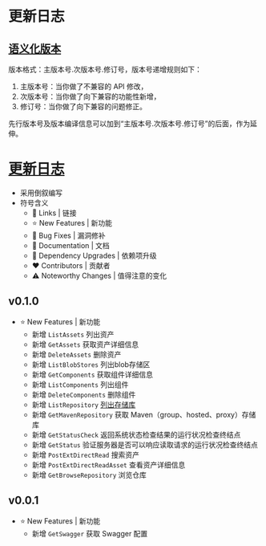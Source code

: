 # 更新日志

## [语义化版本](https://semver.org/lang/zh-CN/)

版本格式：主版本号.次版本号.修订号，版本号递增规则如下：

1. 主版本号：当你做了不兼容的 API 修改，
2. 次版本号：当你做了向下兼容的功能性新增，
3. 修订号：当你做了向下兼容的问题修正。

先行版本号及版本编译信息可以加到“主版本号.次版本号.修订号”的后面，作为延伸。

# [更新日志](#更新日志)

- 采用倒叙编写
- 符号含义
    - 📗 Links | 链接
    - ⭐ New Features | 新功能
    - 🐞 Bug Fixes | 漏洞修补
    - 📔 Documentation | 文档
    - 🔨 Dependency Upgrades | 依赖项升级
    - ❤ Contributors | 贡献者
    - ⚠️ Noteworthy Changes | 值得注意的变化

## v0.1.0

- ⭐ New Features | 新功能
    - 新增 `ListAssets` 列出资产
    - 新增 `GetAssets` 获取资产详细信息
    - 新增 `DeleteAssets` 删除资产
    - 新增 `ListBlobStores` 列出blob存储区
    - 新增 `GetComponents` 获取组件详细信息
    - 新增 `ListComponents` 列出组件
    - 新增 `DeleteComponents` 删除组件
    - 新增 `ListRepository`
      [列出存储库](https://help.sonatype.com/repomanager3/integrations/rest-and-integration-api/repositories-api)
    - 新增 `GetMavenRepository` 获取 Maven（group、hosted、proxy）存储库
    - 新增 `GetStatusCheck` 返回系统状态检查结果的运行状况检查终结点
    - 新增 `GetStatus` 验证服务器是否可以响应读取请求的运行状况检查终结点
    - 新增 `PostExtDirectRead` 搜索资产
    - 新增 `PostExtDirectReadAsset` 查看资产详细信息
    - 新增 `GetBrowseRepository` 浏览仓库

## v0.0.1

- ⭐ New Features | 新功能
    - 新增 `GetSwagger` 获取 Swagger 配置
